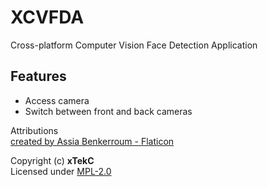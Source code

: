 # XCVFDA
Cross-platform Computer Vision Face Detection Application

<!-- <a href="#features">Features</a> • -->

</div>

## Features
- Access camera
- Switch between front and back cameras

Attributions
<br>
<a href="https://www.flaticon.com/free-icons/vision">created by Assia Benkerroum  - Flaticon</a>

Copyright (c) **xTekC** <br>
Licensed under [MPL-2.0](LICENSE)
